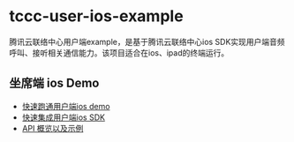 # tccc-user-ios-example
腾讯云联络中心用户端example，是基于腾讯云联络中心ios SDK实现用户端音频呼叫、接听相关通信能力。该项目适合在ios、ipad的终端运行。

## 坐席端 ios Demo
- [快速跑通用户端ios demo](QuickStartDemo.md)
- [快速集成用户端ios SDK](QuickStartSDK.md)
- [API 概览以及示例](api.md)
